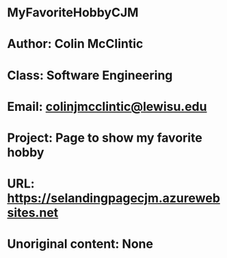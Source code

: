 # MyFavoriteHobbyCJM
# Author: Colin McClintic
# Class: Software Engineering
# Email: colinjmcclintic@lewisu.edu
# Project: Page to show my favorite hobby
# URL: https://selandingpagecjm.azurewebsites.net
# Unoriginal content: None
